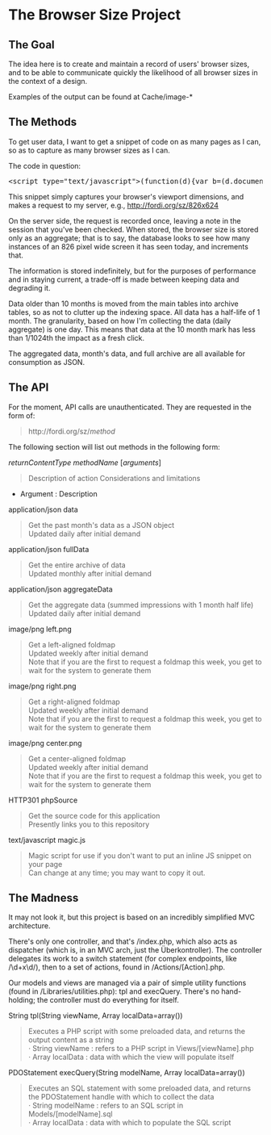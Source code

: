 The Browser Size Project
========================

The Goal
--------
The idea here is to create and maintain a record of users' browser 
sizes, and to be able to communicate quickly the likelihood of all 
browser sizes in the context of a design.

Examples of the output can be found at Cache/image-*

The Methods
-----------
To get user data, I want to get a snippet of code on as many pages as I 
can, so as to capture as many browser sizes as I can.  

The code in question:
<pre>&lt;script type="text/javascript"&gt;(function(d){var b=(d.documentElement||d.body);(new Image()).src="http://fordi.org/sz/"+b.clientWidth+"x"+b.clientHeight})(document)&lt;/script&gt;</pre>

This snippet simply captures your browser's viewport dimensions, and 
makes a request to my server, e.g., http://fordi.org/sz/826x624

On the server side, the request is recorded once, leaving a note in the 
session that you've been checked.  When stored, the browser size is 
stored only as an aggregate; that is to say, the database looks to see 
how many instances of an 826 pixel wide screen it has seen today, and 
increments that.

The information is stored indefinitely, but for the purposes of 
performance and in staying current, a trade-off is made between keeping 
data and degrading it.

Data older than 10 months is moved from the main tables into archive 
tables, so as not to clutter up the indexing space.  All data has a 
half-life of 1 month.  The granularity, based on how I'm collecting the 
data (daily aggregate) is one day.  This means that data at the 10 month 
mark  has less than 1/1024th the impact as a fresh click.

The aggregated data, month's data, and full archive are all available 
for consumption as JSON.

The API
-------
For the moment, API calls are unauthenticated.  They are requested in 
the form of:
<blockquote>http://fordi.org/sz/<em>method</em></blockquote>

The following section will list out methods in the following form:

_returnContentType_ _methodName_ [_arguments_]
> Description of action
> Considerations and limitations
* Argument : Description

application/json data
<blockquote>
Get the past month's data as a JSON object<br />
Updated daily after initial demand
</blockquote>

application/json fullData
<blockquote>
Get the entire archive of data<br />
Updated monthly after initial demand
</blockquote>

application/json aggregateData
<blockquote>
Get the aggregate data (summed impressions with 1 month half life)<br />
Updated daily after initial demand
</blockquote>

image/png left.png
<blockquote>
Get a left-aligned foldmap<br />
Updated weekly after initial demand<br />
Note that if you are the first to request a foldmap this week, you get to wait for the system to generate them<br />
</blockquote>

image/png right.png
<blockquote>
Get a right-aligned foldmap<br />
Updated weekly after initial demand<br />
Note that if you are the first to request a foldmap this week, you get to wait for the system to generate them<br />
</blockquote>

image/png center.png
<blockquote>
Get a center-aligned foldmap<br />
Updated weekly after initial demand<br />
Note that if you are the first to request a foldmap this week, you get to wait for the system to generate them<br />
</blockquote>

HTTP301 phpSource 
<blockquote>
Get the source code for this application<br />
Presently links you to this repository
</blockquote>

text/javascript magic.js
<blockquote>
Magic script for use if you don't want to put an inline JS snippet on your page<br />
Can change at any time; you may want to copy it out.
</blockquote>

The Madness
-------------------
It may not look it, but this project is based on an incredibly simplified MVC architecture.

There's only one controller, and that's /index.php, which also acts as dispatcher (which is, in an MVC arch, just the &Uuml;berkontroller).  The controller delegates its work to a switch statement (for complex endpoints, like /\d+x\d/), then to a set of actions, found in /Actions/[Action].php.

Our models and views are managed via a pair of simple utility functions (found in /Libraries/utilities.php): tpl and execQuery.  There's no hand-holding; the controller must do everything for itself.

String tpl(String viewName, Array localData=array())
<blockquote>
Executes a PHP script with some preloaded data, and returns the output content as a string<br />
&middot; String viewName : refers to a PHP script in Views/[viewName].php<br />
&middot; Array localData : data with which the view will populate itself
</blockquote>

PDOStatement execQuery(String modelName, Array localData=array())
<blockquote>
Executes an SQL statement with some preloaded data, and returns the PDOStatement handle with which to collect the data<br />
&middot; String modelName : refers to an SQL script in Models/[modelName].sql<br />
&middot; Array localData : data with which to populate the SQL script
</blockquote>


